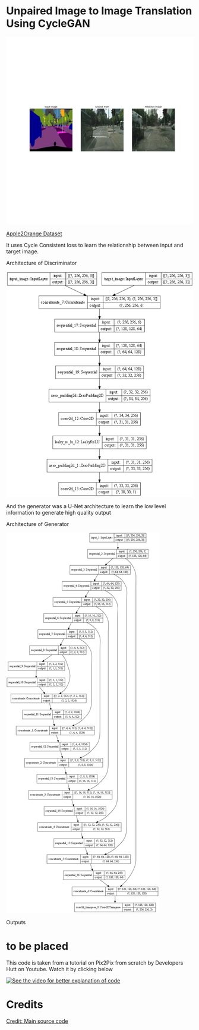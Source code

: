# Unpaired Image to Image Translation Using CycleGAN

![image](https://github.com/developershutt/GANS/blob/main/Pix2Pix/output/epoch_63.jpg)

[Apple2Orange Dataset](https://people.eecs.berkeley.edu/~taesung_park/CycleGAN/datasets/apple2orange.zip)

It uses Cycle Consistent loss to learn the relationship between input and target image.

Architecture of Discriminator

![image](https://github.com/developershutt/GANS/blob/main/Pix2Pix/assets/discriminator.png)

And the generator was a U-Net architecture to learn the low level information to generate high quality output

Architecture of Generator

![image](https://github.com/developershutt/GANS/blob/main/Pix2Pix/assets/generator.png)

Outputs
# to be placed

This code is taken from a tutorial on Pix2Pix from scratch by Developers Hutt on Youtube. Watch it by clicking below

[![See the video for better explanation of code](https://img.youtube.com/vi/eeeai1OrnDI/0.jpg)](https://www.youtube.com/watch?v=eeeai1OrnDI)

# Credits
[Credit: Main source code](https://www.tensorflow.org/tutorials/generative/cyclegan)
